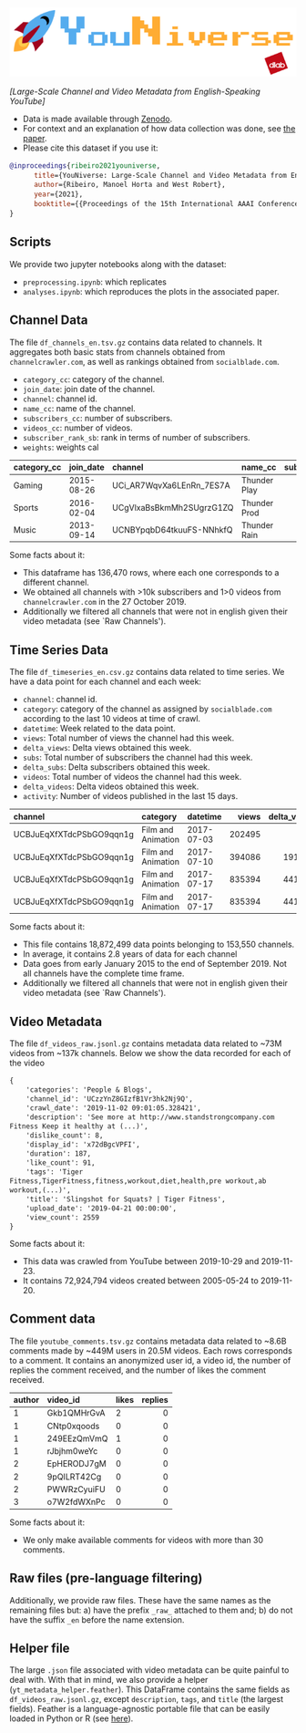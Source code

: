 ![Repository logo](images/logo.png)


_[Large-Scale Channel and Video Metadata from English-Speaking YouTube]_

- Data is made available through [Zenodo](https://doi.org/10.5281/zenodo.4650046).
- For context and an explanation of how data collection was done, see [the paper](https://arxiv.org/abs/2012.10378).
- Please cite this dataset if you use it:

~~~bibtex
@inproceedings{ribeiro2021youniverse,
      title={YouNiverse: Large-Scale Channel and Video Metadata from English-Speaking YouTube}, 
      author={Ribeiro, Manoel Horta and West Robert},
      year={2021},
      booktitle={{Proceedings of the 15th International AAAI Conference on Weblogs and Social Media (ICWSM'21)}}
}
~~~

## Scripts

We provide two jupyter notebooks along with the dataset:

- `preprocessing.ipynb`: which replicates
- `analyses.ipynb`: which reproduces the plots in the associated paper.

## Channel Data

The file `df_channels_en.tsv.gz` contains data related to channels. 
It aggregates both basic stats from channels obtained from `channelcrawler.com`, 
as well as rankings obtained from `socialblade.com`.

- `category_cc`: category of the channel.
- `join_date`: join date of the channel.
- `channel`: channel id.
- `name_cc`: name of the channel.
- `subscribers_cc`: number of subscribers.
- `videos_cc`: number of videos.
- `subscriber_rank_sb`: rank in terms of number of subscribers.
- `weights`: weights cal

| category_cc | join_date  | channel                  | name_cc      | subscribers_cc | videos_cc | subscriber_rank_sb |  weights |
|:------------|:-----------|:-------------------------|:-------------|---------------:|----------:|-------------------:|---------:|
| Gaming      | 2015-08-26 | UCi_AR7WqvXa6LEnRn_7ES7A | Thunder Play |          11500 |       849 |             877395 |  11.175  |
| Sports      | 2016-02-04 | UCgVlxaBsBkmMh2SUgrzG1ZQ | Thunder Prod |          76000 |        61 |             198340 |  5.5295  |
| Music       | 2013-09-14 | UCNBYpqbD64tkuuFS-NNhkfQ | Thunder Rain |          33700 |        58 |             382980 |  6.5855  |

Some facts about it:

- This dataframe has 136,470 rows, where each one corresponds to a different channel.
- We obtained all channels with >10k subscribers and 1>0 videos from `channelcrawler.com` in the 27 October 2019.
- Additionally we filtered all channels that were not in english given their video metadata (see `Raw Channels').

## Time Series Data

The file `df_timeseries_en.csv.gz` contains data related to time series. 
We have a data point for each channel and each week:

- `channel`: channel id.
- `category`: category of the channel as assigned by `socialblade.com` according to the last 10 videos at time of crawl.
- `datetime`: Week related to the data point.
- `views`: Total number of views the channel had this week.
- `delta_views`: Delta views obtained this week.
- `subs`: Total number of subscribers the channel had this week.
- `delta_subs`: Delta subscribers obtained this week.
- `videos`: Total number of videos the channel had this week.
- `delta_videos`: Delta videos obtained this week.
- `activity`: Number of videos published in the last 15 days.

| channel                  | category           | datetime   | views   | delta_views | subs | delta_subs | videos | delta_videos | activity |
|:-------------------------|:-------------------|:-----------|--------:|------------:|-----:|-----------:|-------:|-------------:|---------:|
| UCBJuEqXfXTdcPSbGO9qqn1g | Film and Animation | 2017-07-03 | 202495  |           0 |  650 |   0        |      5 |            0 |        3 |
| UCBJuEqXfXTdcPSbGO9qqn1g | Film and Animation | 2017-07-10 | 394086  |      191591 | 1046 | 396        |      6 |            1 |        1 |
| UCBJuEqXfXTdcPSbGO9qqn1g | Film and Animation | 2017-07-17 | 835394  |      441308 | 1501 | 456        |      6 |            0 |        1 |
| UCBJuEqXfXTdcPSbGO9qqn1g | Film and Animation | 2017-07-17 | 835394  |      441308 | 1501 | 456        |      6 |            0 |        1 |

Some facts about it:

- This file contains 18,872,499 data points belonging to 153,550 channels. 
- In average, it contains 2.8 years of data for each channel
- Data goes from early January 2015 to the end of September 2019. Not all channels have the complete time frame.
- Additionally we filtered all channels that were not in english given their video metadata (see `Raw Channels').

## Video Metadata

The file `df_videos_raw.jsonl.gz` contains metadata data related to ~73M videos from ~137k channels.
Below we show the data recorded for each of the video

    {
        'categories': 'People & Blogs', 
        'channel_id': 'UCzzYnZ8GIzfB1Vr3hk2Nj9Q', 
        'crawl_date': '2019-11-02 09:01:05.328421', 
        'description': 'See more at http://www.standstrongcompany.com Fitness Keep it healthy at (...)', 
        'dislike_count': 8, 
        'display_id': 'x72dBgcVPFI', 
        'duration': 187, 
        'like_count': 91,
        'tags': 'Tiger Fitness,TigerFitness,fitness,workout,diet,health,pre workout,ab workout,(...)', 
        'title': 'Slingshot for Squats? | Tiger Fitness', 
        'upload_date': '2019-04-21 00:00:00', 
        'view_count': 2559
    }
    
Some facts about it:
- This data was crawled from YouTube between 2019-10-29 and 2019-11-23.
- It contains 72,924,794 videos created between 2005-05-24 to 2019-11-20.

## Comment data

The file `youtube_comments.tsv.gz` contains metadata data related to ~8.6B comments made by ~449M users in 20.5M videos.
Each rows corresponds to a comment. 
It contains an anonymized user id, a video id, the number of replies the comment received, and the number of likes the comment received.

| author | video_id      |  likes |  replies |
|:------|:--------------|:-------|---------:|
| 1      | Gkb1QMHrGvA   |  2     |  0       |
| 1      | CNtp0xqoods   |  0     |  0       |
| 1      | 249EEzQmVmQ   |  1     |  0       |
| 1      | rJbjhm0weYc   |  0     |  0       |
| 2      | EpHERODJ7gM   |  0     |  0       |
| 2      | 9pQILRT42Cg   |  0     |  0       |
| 2      | PWWRzCyuiFU   |  0     |  0       |
| 3      | o7W2fdWXnPc   |  0     |  0       |

Some facts about it:
- We only make available comments for videos with more than 30 comments.

## Raw files (pre-language filtering)

Additionally, we provide raw files. 
These have the same names as the remaining files but:
a) have the prefix `_raw_` attached to them and;
b) do not have the suffix `_en` before the name extension.

## Helper file

The large `.json` file associated with video metadata can be quite painful to deal with. 
With that in mind, we also provide a helper (`yt_metadata_helper.feather`). 
This DataFrame contains the same fields as `df_videos_raw.jsonl.gz`, 
except `description`, `tags`, and `title` (the largest fields).
Feather is a language-agnostic portable file that can be easily loaded in Python or R (see [here][feather]).

[feather]: https://arrow.apache.org/docs/python/feather.html#:~:text=Feather%20is%20a%20portable%20file,Python%20(pandas)%20and%20R.